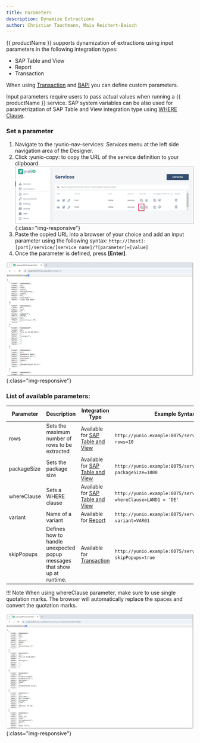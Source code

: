 ```yaml
---
title: Parameters
description: Dynamize Extractions
author: Christian Tauchmann, Maia Reichert-Baisch
---
```


{{ productName }} supports dynamization of extractions using input parameters in the following integration types:
- SAP Table and View
- Report
- Transaction

When using [Transaction](../transactions/index.md#parameterize-transactions) and [BAPI](../function-modules-and-bapis/index.md#parameterize-the-service) you can define custom parameters. 

Input parameters require users to pass actual values when running a {{ productName }} service.
SAP system variables can be also used for parametrization of SAP Table and View integration type using [WHERE Clause](../tables-and-views/where-clause.md/#sap-system-fields).

### Set a parameter

1. Navigate to the  :yunio-nav-services: *Services* menu at the left side navigation area of the Designer.
2. Click :yunio-copy: to copy the URL of the service definition to your clipboard. <br>
    ![yunIO-service](../assets/images/yunio/documentation/yunio-services-copy.png){:class="img-responsive"}
3. Paste the copied URL into a browser of your choice and add an input parameter using the following syntax: `http://[host]:[port]/service/[service name]/?[parameter]=[value]`
4. Once the parameter is defined, press **[Enter]**.

![yunIO-rows](../assets/images/yunio/documentation/parameter-rows.png){:class="img-responsive"}


### List of available parameters:

Parameter  | Description | Integration Type | Example Syntax
------------ | ------------- | ------------- |--------- 
rows | Sets the maximum number of rows to be extracted | Available for [SAP Table and View](../tables-and-views/settings.md/#row-limit) | `http://yunio.example:8075/services/KNA1/?rows=10` 
packageSize | Sets the package size | Available for [SAP Table and View](../tables-and-views/settings.md/#rows-per-package)  | `http://yunio.example:8075/services/KNA1/?packageSize=1000`
whereClause | Sets a WHERE clause | Available for [SAP Table and View](../tables-and-views/where-clause.md/) | `http://yunio.example:8075/services/KNA1/?whereClause=LAND1 = 'DE'`
variant | Name of a variant | Available for [Report](../reports/settings.md/#variant) | `http://yunio.example:8075/services/RLT10010/?variant=VAR01`
skipPopups | Defines how to handle unexpected popup messages that show up at runtime.|Available for [Transaction]()|`http://yunio.example:8075/services/RLT10010/?skipPopups=true`

!!! Note
    When using whereClause parameter, make sure to use single quotation marks. The browser will automatically replace the spaces and convert the quotation marks.


![yunIO-where](../assets/images/yunio/documentation/parameters-where.png){:class="img-responsive"}